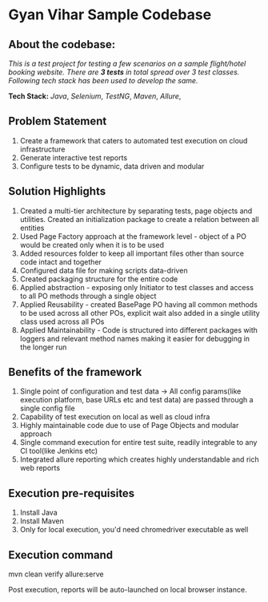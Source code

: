 # Gyan Vihar Sample Codebase

About the codebase:
---------------------------------
*This is a test project for testing a few scenarios on a sample flight/hotel booking website. There are **3 tests** in total spread over 3 test classes. Following tech stack has been used to develop the same.*

**Tech Stack:** *Java*, *Selenium*, *TestNG*,  *Maven*, *Allure*, 

Problem Statement
----------------------------------

1. Create a framework that caters to automated test execution on cloud infrastructure
2. Generate interactive test reports
3. Configure tests to be dynamic, data driven and modular

Solution Highlights
----------------------------------

1. Created a multi-tier architecture by separating tests, page objects and utilities. Created an initialization package to create a relation  between all entities
2. Used Page Factory approach at the framework level - object of a PO would be created only when it is to be used
3. Added resources folder to keep all important files other than source code intact and together
4. Configured data file for making scripts data-driven
5. Created packaging structure for the entire code
6. Applied abstraction - exposing only Initiator to test classes and access to all PO methods through a single object
7. Applied Reusability - created BasePage PO having all common methods to be used across all other POs, explicit wait also added in a single utility class used across all POs
8. Applied Maintainability - Code is structured into different packages with loggers and relevant method names making it easier for debugging in the longer run

Benefits of the framework
----------------------------------

1. Single point of configuration and test data -> All config params(like execution platform, base URLs etc and test data) are passed through a single config file
2. Capability of test execution on local as well as cloud infra
3. Highly maintainable code due to use of Page Objects and modular approach
4. Single command execution for entire test suite, readily integrable to any CI tool(like Jenkins etc)
5. Integrated allure reporting which creates highly understandable and rich web reports


Execution pre-requisites
----------------------------------

1. Install Java
2. Install Maven
3. Only for local execution, you'd need chromedriver executable as well 


Execution command
----------------------------------

mvn clean verify allure:serve

Post execution, reports will be auto-launched on local browser instance.

